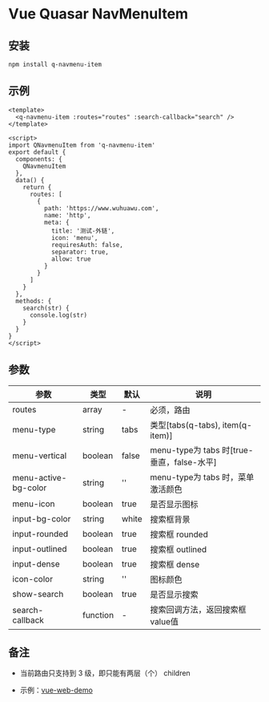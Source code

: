 # Vue Quasar NavMenuItem

## 安装

```shell
npm install q-navmenu-item
```

## 示例

```vue
<template>
  <q-navmenu-item :routes="routes" :search-callback="search" />
</template>

<script>
import QNavmenuItem from 'q-navmenu-item'
export default {
  components: {
    QNavmenuItem
  },
  data() {
    return {
      routes: [
        {
          path: 'https://www.wuhuawu.com',
          name: 'http',
          meta: {
            title: '测试-外链',
            icon: 'menu',
            requiresAuth: false,
            separator: true,
            allow: true
          }
        }
      ]
    }
  },
  methods: {
    search(str) {
      console.log(str)
    }
  }
}
</script>
```

## 参数

| 参数                 | 类型     | 默认  | 说明                                       |
| -------------------- | -------- | ----- | ------------------------------------------ |
| routes               | array    | -     | 必须，路由                                 |
| menu-type            | string   | tabs  | 类型[tabs(q-tabs), item(q-item)]           |
| menu-vertical        | boolean  | false | menu-type为 tabs 时[true-垂直，false-水平] |
| menu-active-bg-color | string   | ''    | menu-type为 tabs 时，菜单激活颜色          |
| menu-icon            | boolean  | true  | 是否显示图标                               |
| input-bg-color       | string   | white | 搜索框背景                                 |
| input-rounded        | boolean  | true  | 搜索框 rounded                             |
| input-outlined       | boolean  | true  | 搜索框 outlined                            |
| input-dense          | boolean  | true  | 搜索框 dense                               |
| icon-color           | string   | ''    | 图标颜色                                   |
| show-search          | boolean  | true  | 是否显示搜索                               |
| search-callback      | function | -     | 搜索回调方法，返回搜索框value值            |

## 备注

* 当前路由只支持到 3 级，即只能有两层（个） children

* 示例：[vue-web-demo](https://github.com/seffeng/vue-web-demo/tree/quasar)

  